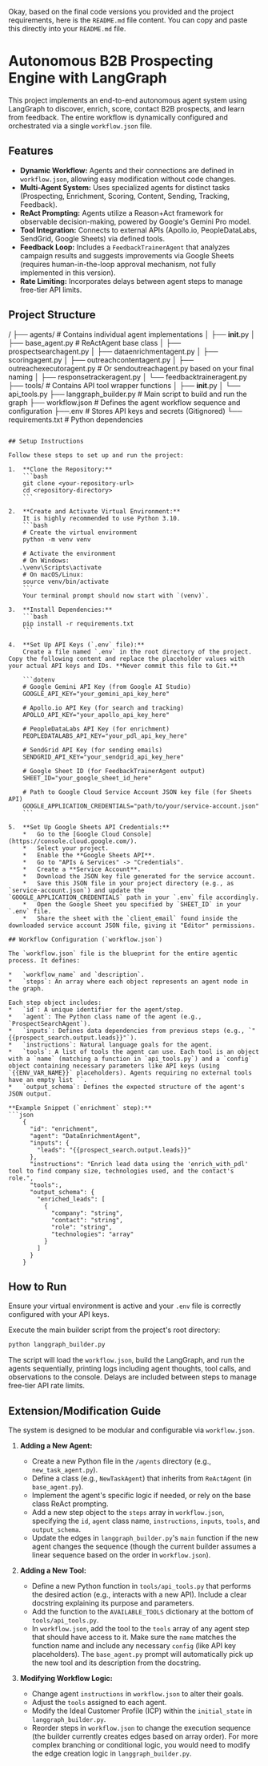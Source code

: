 Okay, based on the final code versions you provided and the project requirements, here is the `README.md` file content. You can copy and paste this directly into your `README.md` file.

# Autonomous B2B Prospecting Engine with LangGraph

This project implements an end-to-end autonomous agent system using LangGraph to discover, enrich, score, contact B2B prospects, and learn from feedback. The entire workflow is dynamically configured and orchestrated via a single `workflow.json` file.

## Features

  * **Dynamic Workflow:** Agents and their connections are defined in `workflow.json`, allowing easy modification without code changes.
  * **Multi-Agent System:** Uses specialized agents for distinct tasks (Prospecting, Enrichment, Scoring, Content, Sending, Tracking, Feedback).
  * **ReAct Prompting:** Agents utilize a Reason+Act framework for observable decision-making, powered by Google's Gemini Pro model.
  * **Tool Integration:** Connects to external APIs (Apollo.io, PeopleDataLabs, SendGrid, Google Sheets) via defined tools.
  * **Feedback Loop:** Includes a `FeedbackTrainerAgent` that analyzes campaign results and suggests improvements via Google Sheets (requires human-in-the-loop approval mechanism, not fully implemented in this version).
  * **Rate Limiting:** Incorporates delays between agent steps to manage free-tier API limits.

## Project Structure

/
├── agents/                 \# Contains individual agent implementations
│   ├── **init**.py
│   ├── base\_agent.py         \# ReActAgent base class
│   ├── prospectsearchagent.py
│   ├── dataenrichmentagent.py
│   ├── scoringagent.py
│   ├── outreachcontentagent.py
│   ├── outreachexecutoragent.py \# Or sendoutreachagent.py based on your final naming
│   ├── responsetrackeragent.py
│   └── feedbacktraineragent.py
├── tools/                  \# Contains API tool wrapper functions
│   ├── **init**.py
│   └── api\_tools.py
├── langgraph\_builder.py    \# Main script to build and run the graph
├── workflow.json           \# Defines the agent workflow sequence and configuration
├──.env                    \# Stores API keys and secrets (Gitignored)
└── requirements.txt        \# Python dependencies

````

## Setup Instructions

Follow these steps to set up and run the project:

1.  **Clone the Repository:**
    ```bash
    git clone <your-repository-url>
    cd <repository-directory>
    ```

2.  **Create and Activate Virtual Environment:**
    It is highly recommended to use Python 3.10.
    ```bash
    # Create the virtual environment
    python -m venv venv

    # Activate the environment
    # On Windows:
   .\venv\Scripts\activate
    # On macOS/Linux:
    source venv/bin/activate
    ```
    Your terminal prompt should now start with `(venv)`.

3.  **Install Dependencies:**
    ```bash
    pip install -r requirements.txt
    ```

4.  **Set Up API Keys (`.env` file):**
    Create a file named `.env` in the root directory of the project. Copy the following content and replace the placeholder values with your actual API keys and IDs. **Never commit this file to Git.**

    ```dotenv
    # Google Gemini API Key (from Google AI Studio)
    GOOGLE_API_KEY="your_gemini_api_key_here"

    # Apollo.io API Key (for search and tracking)
    APOLLO_API_KEY="your_apollo_api_key_here"

    # PeopleDataLabs API Key (for enrichment)
    PEOPLEDATALABS_API_KEY="your_pdl_api_key_here"

    # SendGrid API Key (for sending emails)
    SENDGRID_API_KEY="your_sendgrid_api_key_here"

    # Google Sheet ID (for FeedbackTrainerAgent output)
    SHEET_ID="your_google_sheet_id_here"

    # Path to Google Cloud Service Account JSON key file (for Sheets API)
    GOOGLE_APPLICATION_CREDENTIALS="path/to/your/service-account.json"
    ```

5.  **Set Up Google Sheets API Credentials:**
    *   Go to the [Google Cloud Console](https://console.cloud.google.com/).
    *   Select your project.
    *   Enable the **Google Sheets API**.
    *   Go to "APIs & Services" -> "Credentials".
    *   Create a **Service Account**.
    *   Download the JSON key file generated for the service account.
    *   Save this JSON file in your project directory (e.g., as `service-account.json`) and update the `GOOGLE_APPLICATION_CREDENTIALS` path in your `.env` file accordingly.
    *   Open the Google Sheet you specified by `SHEET_ID` in your `.env` file.
    *   Share the sheet with the `client_email` found inside the downloaded service account JSON file, giving it "Editor" permissions.

## Workflow Configuration (`workflow.json`)

The `workflow.json` file is the blueprint for the entire agentic process. It defines:

*   `workflow_name` and `description`.
*   `steps`: An array where each object represents an agent node in the graph.

Each step object includes:
*   `id`: A unique identifier for the agent/step.
*   `agent`: The Python class name of the agent (e.g., `ProspectSearchAgent`).
*   `inputs`: Defines data dependencies from previous steps (e.g., `"{{prospect_search.output.leads}}"`).
*   `instructions`: Natural language goals for the agent.
*   `tools`: A list of tools the agent can use. Each tool is an object with a `name` (matching a function in `api_tools.py`) and a `config` object containing necessary parameters like API keys (using `{{ENV_VAR_NAME}}` placeholders). Agents requiring no external tools have an empty list ``.
*   `output_schema`: Defines the expected structure of the agent's JSON output.

**Example Snippet (`enrichment` step):**
```json
    {
      "id": "enrichment",
      "agent": "DataEnrichmentAgent",
      "inputs": {
        "leads": "{{prospect_search.output.leads}}"
      },
      "instructions": "Enrich lead data using the 'enrich_with_pdl' tool to find company size, technologies used, and the contact's role.",
      "tools":,
      "output_schema": {
        "enriched_leads": [
          {
            "company": "string",
            "contact": "string",
            "role": "string",
            "technologies": "array"
          }
        ]
      }
    }
````

## How to Run

Ensure your virtual environment is active and your `.env` file is correctly configured with your API keys.

Execute the main builder script from the project's root directory:

```bash
python langgraph_builder.py
```

The script will load the `workflow.json`, build the LangGraph, and run the agents sequentially, printing logs including agent thoughts, tool calls, and observations to the console. Delays are included between steps to manage free-tier API rate limits.

## Extension/Modification Guide

The system is designed to be modular and configurable via `workflow.json`.

1.  **Adding a New Agent:**

      * Create a new Python file in the `/agents` directory (e.g., `new_task_agent.py`).
      * Define a class (e.g., `NewTaskAgent`) that inherits from `ReActAgent` (in `base_agent.py`).
      * Implement the agent's specific logic if needed, or rely on the base class ReAct prompting.
      * Add a new step object to the `steps` array in `workflow.json`, specifying the `id`, `agent` class name, `instructions`, `inputs`, `tools`, and `output_schema`.
      * Update the edges in `langgraph_builder.py`'s `main` function if the new agent changes the sequence (though the current builder assumes a linear sequence based on the order in `workflow.json`).

2.  **Adding a New Tool:**

      * Define a new Python function in `tools/api_tools.py` that performs the desired action (e.g., interacts with a new API). Include a clear docstring explaining its purpose and parameters.
      * Add the function to the `AVAILABLE_TOOLS` dictionary at the bottom of `tools/api_tools.py`.
      * In `workflow.json`, add the tool to the `tools` array of any agent step that should have access to it. Make sure the `name` matches the function name and include any necessary `config` (like API key placeholders). The `base_agent.py` prompt will automatically pick up the new tool and its description from the docstring.

3.  **Modifying Workflow Logic:**

      * Change agent `instructions` in `workflow.json` to alter their goals.
      * Adjust the `tools` assigned to each agent.
      * Modify the Ideal Customer Profile (ICP) within the `initial_state` in `langgraph_builder.py`.
      * Reorder steps in `workflow.json` to change the execution sequence (the builder currently creates edges based on array order). For more complex branching or conditional logic, you would need to modify the edge creation logic in `langgraph_builder.py`.

<!-- end list -->

```
```
